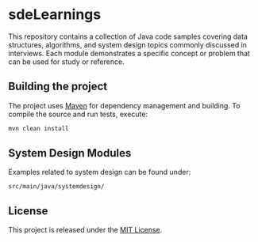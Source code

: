 # sdeLearnings


This repository contains a collection of Java code samples covering data structures, algorithms, and system design topics commonly discussed in interviews.  Each module demonstrates a specific concept or problem that can be used for study or reference.

## Building the project

The project uses [Maven](https://maven.apache.org/) for dependency management and building. To compile the source and run tests, execute:

```bash
mvn clean install
```

## System Design Modules

Examples related to system design can be found under:

```
src/main/java/systemdesign/
```

## License

This project is released under the [MIT License](LICENSE).